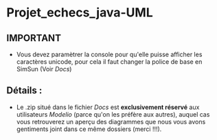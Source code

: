 # Projet_echecs_java-UML

## **IMPORTANT**

- Vous devez paramètrer la console pour qu'elle puisse afficher les caractères unicode, pour cela il faut changer la police de base en SimSun (Voir *Docs*)

## Détails :

- Le .zip situé dans le fichier *Docs* est **exclusivement réservé** aux utilisateurs *Modelio* (parce qu'on les préfère aux autres), auquel cas vous retrouverez un aperçu des diagrammes que nous vous avons gentiments joint dans ce même dossiers (merci !!!).
